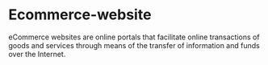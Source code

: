 # Ecommerce-website
eCommerce websites are online portals that facilitate online transactions of goods and services through means of the transfer of information and funds over the Internet.
